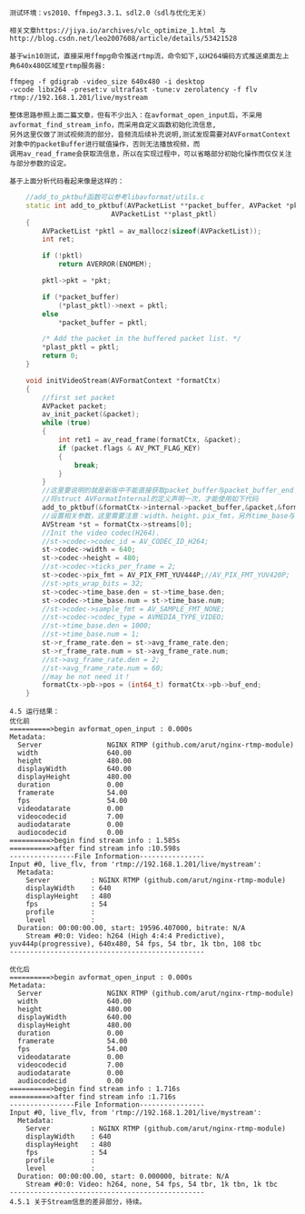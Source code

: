 	测试环境：vs2010、ffmpeg3.3.1、sdl2.0（sdl与优化无关）
	
	相关文章https://jiya.io/archives/vlc_optimize_1.html 与 http://blog.csdn.net/leo2007608/article/details/53421528
	
	基于win10测试，直接采用ffmpg命令推送rtmp流，命令如下,以H264编码方式推送桌面左上角640x480区域至rtmp服务器:
	
	ffmpeg -f gdigrab -video_size 640x480 -i desktop 
	-vcode libx264 -preset:v ultrafast -tune:v zerolatency -f flv rtmp://192.168.1.201/live/mystream
	
	整体思路参照上面二篇文章，但有不少出入：在avformat_open_input后，不采用avformat_find_stream_info，而采用自定义函数初始化流信息,
	另外这里仅做了测试视频流的部分，音频流后续补充说明,测试发现需要对AVFormatContext对象中的packetBuffer进行赋值操作，否则无法播放视频，而
	调用av_read_frame会获取流信息，所以在实现过程中，可以省略部分初始化操作而仅仅关注与部分参数的设定。
	
	基于上面分析代码看起来像是这样的：
```cpp
	//add_to_pktbuf函数可以参考libavformat/utils.c
	static int add_to_pktbuf(AVPacketList **packet_buffer, AVPacket *pkt,
                         AVPacketList **plast_pktl)
	{
		AVPacketList *pktl = av_mallocz(sizeof(AVPacketList));
		int ret;

		if (!pktl)
			return AVERROR(ENOMEM);

		pktl->pkt = *pkt;

		if (*packet_buffer)
			(*plast_pktl)->next = pktl;
		else
			*packet_buffer = pktl;

		/* Add the packet in the buffered packet list. */
		*plast_pktl = pktl;
		return 0;
	}

	void initVideoStream(AVFormatContext *formatCtx)
	{
		//first set packet
		AVPacket packet;
		av_init_packet(&packet);
		while (true)
		{
			int ret1 = av_read_frame(formatCtx, &packet);
			if (packet.flags & AV_PKT_FLAG_KEY)
			{
				break;
			}
		}
		//这里要说明的就是新版中不能直接获取packet_buffer与packet_buffer_end了，需要找到ffmpeg源码中的libavformat/internal.h文件，
		//将struct AVFormatInternal的定义声明一次，才能使用如下代码
		add_to_pktbuf(&formatCtx->internal->packet_buffer,&packet,&formatCtx->internal->packet_buffer_end);
		//设置相关参数，这里需要注意：width、height、pix_fmt，另外time_base与r_frame_rate参数st与avg_frame_rate设定，当然也可以手动指定。
		AVStream *st = formatCtx->streams[0];
		//Init the video codec(H264).
		//st->codec->codec_id = AV_CODEC_ID_H264;
		st->codec->width = 640;
		st->codec->height = 480;
		//st->codec->ticks_per_frame = 2;
		st->codec->pix_fmt = AV_PIX_FMT_YUV444P;//AV_PIX_FMT_YUV420P;
		//st->pts_wrap_bits = 32;
		st->codec->time_base.den = st->time_base.den;
		st->codec->time_base.num = st->time_base.num;
		//st->codec->sample_fmt = AV_SAMPLE_FMT_NONE;
		//st->codec->codec_type = AVMEDIA_TYPE_VIDEO;
		//st->time_base.den = 1000;
		//st->time_base.num = 1;
		st->r_frame_rate.den = st->avg_frame_rate.den;
		st->r_frame_rate.num = st->avg_frame_rate.num;
		//st->avg_frame_rate.den = 2;
		//st->avg_frame_rate.num = 60;
		//may be not need it！
		formatCtx->pb->pos = (int64_t) formatCtx->pb->buf_end;
	}
```
	4.5 运行结果：
	优化前
	==========>begin avformat_open_input : 0.000s
	Metadata:
	  Server                NGINX RTMP (github.com/arut/nginx-rtmp-module)
	  width                 640.00
	  height                480.00
	  displayWidth          640.00
	  displayHeight         480.00
	  duration              0.00
	  framerate             54.00
	  fps                   54.00
	  videodatarate         0.00
	  videocodecid          7.00
	  audiodatarate         0.00
	  audiocodecid          0.00
	==========>begin find stream info : 1.585s
	==========>after find stream info :10.598s
	----------------File Information----------------
	Input #0, live_flv, from 'rtmp://192.168.1.201/live/mystream':
	  Metadata:
		Server          : NGINX RTMP (github.com/arut/nginx-rtmp-module)
		displayWidth    : 640
		displayHeight   : 480
		fps             : 54
		profile         :
		level           :
	  Duration: 00:00:00.00, start: 19596.407000, bitrate: N/A
		Stream #0:0: Video: h264 (High 4:4:4 Predictive), yuv444p(progressive), 640x480, 54 fps, 54 tbr, 1k tbn, 108 tbc
	------------------------------------------------

	优化后
	==========>begin avformat_open_input : 0.000s
	Metadata:
	  Server                NGINX RTMP (github.com/arut/nginx-rtmp-module)
	  width                 640.00
	  height                480.00
	  displayWidth          640.00
	  displayHeight         480.00
	  duration              0.00
	  framerate             54.00
	  fps                   54.00
	  videodatarate         0.00
	  videocodecid          7.00
	  audiodatarate         0.00
	  audiocodecid          0.00
	==========>begin find stream info : 1.716s
	==========>after find stream info :1.716s
	----------------File Information----------------
	Input #0, live_flv, from 'rtmp://192.168.1.201/live/mystream':
	  Metadata:
		Server          : NGINX RTMP (github.com/arut/nginx-rtmp-module)
		displayWidth    : 640
		displayHeight   : 480
		fps             : 54
		profile         :
		level           :
	  Duration: 00:00:00.00, start: 0.000000, bitrate: N/A
		Stream #0:0: Video: h264, none, 54 fps, 54 tbr, 1k tbn, 1k tbc
	------------------------------------------------
	4.5.1 关于Stream信息的差异部分，待续。

